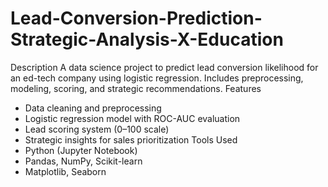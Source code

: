 # Lead-Conversion-Prediction-Strategic-Analysis-X-Education
Description
A data science project to predict lead conversion likelihood for an ed-tech company using logistic regression. Includes preprocessing, modeling, scoring, and strategic recommendations.
Features
- Data cleaning and preprocessing
- Logistic regression model with ROC-AUC evaluation
- Lead scoring system (0–100 scale)
- Strategic insights for sales prioritization
Tools Used
- Python (Jupyter Notebook)
- Pandas, NumPy, Scikit-learn
- Matplotlib, Seaborn
